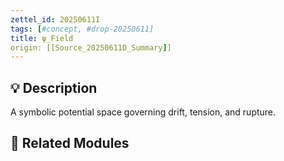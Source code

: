 ```yaml
---
zettel_id: 20250611I
tags: [#concept, #drop-20250611]
title: ψ_Field
origin: [[Source_20250611D_Summary]]
---
```


## 💡 Description
A symbolic potential space governing drift, tension, and rupture.

## 🔗 Related Modules
<!-- Will be filled in during integration pass -->
